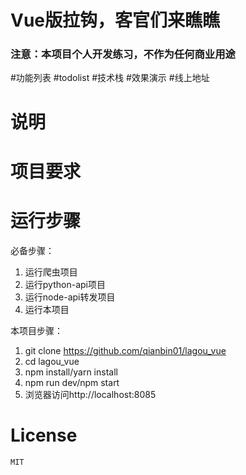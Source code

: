 # Vue版拉钩，客官们来瞧瞧
### 注意：本项目个人开发练习，不作为任何商业用途
#功能列表
#todolist
#技术栈
#效果演示
#线上地址
# 说明
# 项目要求
# 运行步骤
  必备步骤：
  1. 运行爬虫项目
  2. 运行python-api项目
  3. 运行node-api转发项目
  4. 运行本项目
  
  本项目步骤：
  1. git clone https://github.com/qianbin01/lagou_vue
  2. cd lagou_vue
  3. npm install/yarn install
  4. npm run dev/npm start
  5. 浏览器访问http://localhost:8085
# License
    MIT
